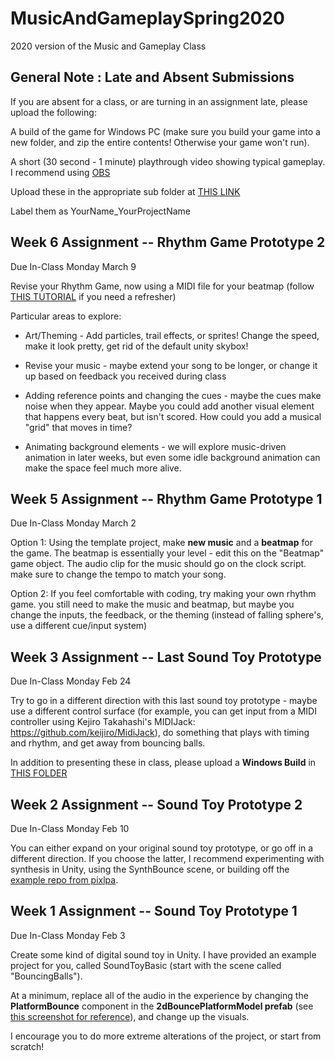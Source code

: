 # MusicAndGameplaySpring2020
2020 version of the Music and Gameplay Class

## General Note : Late and Absent Submissions

If you are absent for a class, or are turning in an assignment late, please upload the following:

A build of the game for Windows PC (make sure you build your game into a new folder, and zip the entire contents!  Otherwise your game won't run).

A short (30 second - 1 minute) playthrough video showing typical gameplay.  I recommend using [OBS](https://obsproject.com/)

Upload these in the appropriate sub folder at [THIS LINK](https://drive.google.com/drive/folders/1_uvt8mfxMRaz2n0_utDQjMEBZICB_bfL?usp=sharing)

Label them as YourName_YourProjectName

## Week 6 Assignment -- Rhythm Game Prototype 2

Due In-Class Monday March 9

Revise your Rhythm Game, now using a MIDI file for your beatmap (follow [THIS TUTORIAL](https://github.com/8ude/MusicAndGameplaySpring2020/wiki/Rhythm-Game-MIDI-Beatmap-Tutorial) if you need a refresher)

Particular areas to explore:

 - Art/Theming - Add particles, trail effects, or sprites!  Change the speed, make it look pretty, get rid of the default unity skybox!

 - Revise your music - maybe extend your song to be longer, or change it up based on feedback you received during class

 - Adding reference points and changing the cues - maybe the cues make noise when they appear.  Maybe you could add another visual element that happens every beat, but isn't scored.  How could you add a musical "grid" that moves in time?

 - Animating background elements - we will explore music-driven animation in later weeks, but even some idle background animation can make the space feel much more alive.

## Week 5 Assignment -- Rhythm Game Prototype 1

Due In-Class Monday March 2

Option 1: Using the template project, make **new music** and a **beatmap** for the game.  The beatmap is essentially your level - edit this on the "Beatmap" game object.  The audio clip for the music should go on the clock script.  make sure to change the tempo to match your song.

Option 2: If you feel comfortable with coding, try making your own rhythm game.  you still need to make the music and beatmap, but maybe you change the inputs, the feedback, or the theming (instead of falling sphere's, use a different cue/input system)

## Week 3 Assignment -- Last Sound Toy Prototype

Due In-Class Monday Feb 24

Try to go in a different direction with this last sound toy prototype - maybe use a different control surface (for example, you can get input from a MIDI controller using Kejiro Takahashi's MIDIJack: https://github.com/keijiro/MidiJack), do something that plays with timing and rhythm, and get away from bouncing balls.

In addition to presenting these in class, please upload a **Windows Build** in [THIS FOLDER](https://drive.google.com/open?id=13tJg8sUqce9CbYxbcsW66ymdj2j2UpV8)   

## Week 2 Assignment -- Sound Toy Prototype 2

Due In-Class Monday Feb 10

You can either expand on your original sound toy prototype, or go off in a different direction.  If you choose the latter, I recommend experimenting with synthesis in Unity, using the SynthBounce scene, or building off the [example repo from pixlpa](https://github.com/pixlpa/Unity-Synth-Experiments).

## Week 1 Assignment -- Sound Toy Prototype 1

Due In-Class Monday Feb 3

Create some kind of digital sound toy in Unity.  I have provided an example project for you, called SoundToyBasic (start with the scene called "BouncingBalls").  

At a minimum, replace all of the audio in the experience by changing the **PlatformBounce** component in the **2dBouncePlatformModel prefab** (see [this screenshot for reference](https://imgur.com/a/5ZPlU6I)), and change up the visuals.  

I encourage you to do more extreme alterations of the project, or start from scratch!
